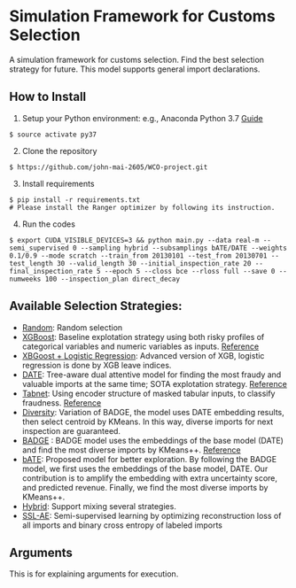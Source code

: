 # Simulation Framework for Customs Selection 

A simulation framework for customs selection. Find the best selection strategy for future. This model supports general import declarations. 


## How to Install  
1. Setup your Python environment: e.g., Anaconda Python 3.7 [Guide](docs.conda.io/projects/conda/en/latest/user-guide/tasks/manage-environments.html)
```
$ source activate py37 
```

2. Clone the repository
```
$ https://github.com/john-mai-2605/WCO-project.git
```

3. Install requirements 
```
$ pip install -r requirements.txt
# Please install the Ranger optimizer by following its instruction.
```

4. Run the codes
```
$ export CUDA_VISIBLE_DEVICES=3 && python main.py --data real-m --semi_supervised 0 --sampling hybrid --subsamplings bATE/DATE --weights 0.1/0.9 --mode scratch --train_from 20130101 --test_from 20130701 --test_length 30 --valid_length 30 --initial_inspection_rate 20 --final_inspection_rate 5 --epoch 5 --closs bce --rloss full --save 0 --numweeks 100 --inspection_plan direct_decay
```

## Available Selection Strategies:
* [Random](./query_strategies/random.py): Random selection
* [XGBoost](./query_strategies/xgb.py): Baseline explotation strategy using both risky profiles of categorical variables and numeric variables as inputs. [Reference](https://xgboost.readthedocs.io/en/latest/python/python_api.html)
* [XBGoost + Logistic Regression](./query_strategies/xgb_lr.py): Advanced version of XGB, logistic regression is done by XGB leave indices.
* [DATE](./query_strategies/DATE.py): Tree-aware dual attentive model for finding the most fraudy and valuable imports at the same time; SOTA explotation strategy. [Reference](https://github.com/Roytsai27/Dual-Attentive-Tree-aware-Embedding)
* [Tabnet](./query_strategies/tabnet.py): Using encoder structure of masked tabular inputs, to classify fraudness. [Reference](https://github.com/dreamquark-ai/tabnet)
* [Diversity](./query_strategies/diversity.py): Variation of BADGE, the model uses DATE embedding results, then select centroid by KMeans. In this way, diverse imports for next inspection are guaranteed.
* [BADGE](./query_strategies/badge.py) : BADGE model uses the embeddings of the base model (DATE) and find the most diverse imports by KMeans++. [Reference](https://github.com/JordanAsh/badge)
* [bATE](./query_strategies/bATE.py): Proposed model for better exploration. By following the BADGE model, we first uses the embeddings of the base model, DATE. Our contribution is to amplify the embedding with extra uncertainty score, and predicted revenue. Finally, we find the most diverse imports by KMeans++.
* [Hybrid](./query_strategies/hybrid.py): Support mixing several strategies.
* [SSL-AE](./query_strategies/ssl_ae.py): Semi-supervised learning by optimizing reconstruction loss of all imports and binary cross entropy of labeled imports

## Arguments
This is for explaining arguments for execution.

